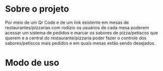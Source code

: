 # Sobre o projeto

Por meio de um Qr Code e de um link existente em mesas de restaurantes/pizzarias com rodízio os usuários de cada mesa poderem acessar um sistema de pedidos e marcar os sabores de pizza/petiscos que querem e a central do restaurante/pizzaria poder fazer o controle dos sabores/petiscos mais pedidos e em quais mesas estão sendo desejados.

# Modo de uso
